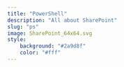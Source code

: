 ```yaml
---
title: "PowerShell"
description: "All about SharePoint"
slug: "ps"
image: SharePoint_64x64.svg
style:
    background: "#2a9d8f"
    color: "#fff"
---
```

